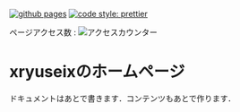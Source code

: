 [![github pages](https://github.com/xryuseix/xryuseix.github.io/actions/workflows/gh-pages.yml/badge.svg)](https://github.com/xryuseix/xryuseix.github.io/actions/workflows/gh-pages.yml) [![code style: prettier](https://img.shields.io/badge/code_style-prettier-ff69b4.svg)](https://github.com/prettier/prettier)

ページアクセス数 : <img src="http://www.rays-counter.com/d479_f6_001/602efc0037e78/" alt="アクセスカウンター" border="0">

# xryuseixのホームページ

ドキュメントはあとで書きます．コンテンツもあとで作ります．